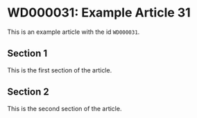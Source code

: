 # WD000031: Example Article 31

This is an example article with the id `WD000031`.

## Section 1

This is the first section of the article.

## Section 2

This is the second section of the article.
